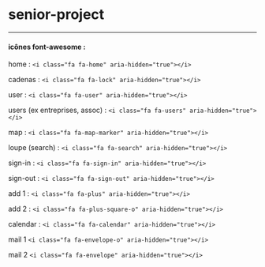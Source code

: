 # senior-project
---
#### icônes font-awesome :

home :
```<i class="fa fa-home" aria-hidden="true"></i>```


cadenas :
```<i class="fa fa-lock" aria-hidden="true"></i>```


user :
```<i class="fa fa-user" aria-hidden="true"></i>```

users (ex entreprises, assoc) :
```<i class="fa fa-users" aria-hidden="true"></i>```

map :
```<i class="fa fa-map-marker" aria-hidden="true"></i>```

loupe (search) :
```<i class="fa fa-search" aria-hidden="true"></i>```


sign-in :
```<i class="fa fa-sign-in" aria-hidden="true"></i>```

sign-out :
```<i class="fa fa-sign-out" aria-hidden="true"></i>```


add 1 :
```<i class="fa fa-plus" aria-hidden="true"></i>```

add 2 :
```<i class="fa fa-plus-square-o" aria-hidden="true"></i>```

calendar :
```<i class="fa fa-calendar" aria-hidden="true"></i>```

 mail 1
```<i class="fa fa-envelope-o" aria-hidden="true"></i>```

 mail 2
```<i class="fa fa-envelope" aria-hidden="true"></i>```
